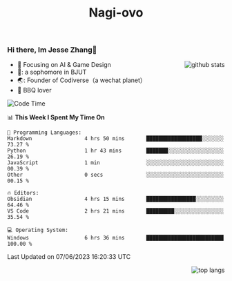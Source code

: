 

<!--
**Nagi-ovo/Nagi-ovo** is a ✨ _special_ ✨ repository because its `README.md` (this file) appears on your GitHub profile.

Here are some ideas to get you started:

- 🔭 I’m currently working on ...
- 🌱 I’m currently learning ...
- 👯 I’m looking to collaborate on ...
- 🤔 I’m looking for help with ...
- 💬 Ask me about ...
- 📫 How to reach me: ...
- 😄 Pronouns: ...
- ⚡ Fun fact: ...
-->
<h1 align="center">Nagi-ovo</h3>


<br />

 ### Hi there, Im Jesse Zhang👋

<img align='right' src="https://github-readme-stats-git-main-nagi-ovo.vercel.app/api?username=Nagi-ovo&count_private=true&show_icons=true&theme=dracula&hide_title=true" alt="github stats" />

- :orange_book: Focusing on AI & Game Design
- 🔬: a sophomore in BJUT
- 🌏: Founder of Codiverse（a wechat planet）
- :meat_on_bone: BBQ lover 


<!--START_SECTION:waka-->
![Code Time](http://img.shields.io/badge/Code%20Time-19%20hrs%2030%20mins-blue)

📊 **This Week I Spent My Time On** 

```text
💬 Programming Languages: 
Markdown                 4 hrs 50 mins       ██████████████████░░░░░░░   73.27 % 
Python                   1 hr 43 mins        ███████░░░░░░░░░░░░░░░░░░   26.19 % 
JavaScript               1 min               ░░░░░░░░░░░░░░░░░░░░░░░░░   00.39 % 
Other                    0 secs              ░░░░░░░░░░░░░░░░░░░░░░░░░   00.15 % 

🔥 Editors: 
Obsidian                 4 hrs 15 mins       ████████████████░░░░░░░░░   64.46 % 
VS Code                  2 hrs 21 mins       █████████░░░░░░░░░░░░░░░░   35.54 % 

💻 Operating System: 
Windows                  6 hrs 36 mins       █████████████████████████   100.00 % 
```


 Last Updated on 07/06/2023 16:20:33 UTC
<!--END_SECTION:waka-->


<img align='right' src='https://github-readme-stats-git-main-nagi-ovo.vercel.app/api/top-langs/?username=Nagi-ovo&layout=compact' alt='top langs' />
<br />



